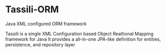 # Tassili-ORM
Java XML configured ORM framework

Tassili is a single XML Configuration based Object Realtional Mapping framework for Java
It provides a all-in-one JPA-like definition for entities, persistence, and repository layer 
